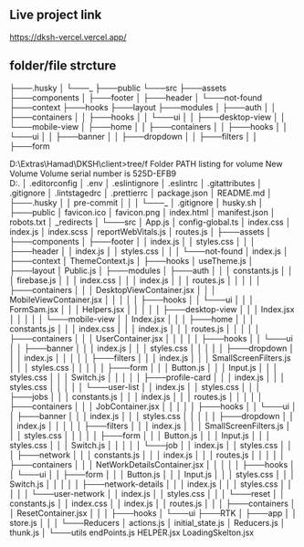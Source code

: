 
## Live project link
https://dksh-vercel.vercel.app/


## folder/file strcture
├───.husky
│   └───_
├───public
└───src
    ├───assets
    ├───components
    │   ├───footer
    │   ├───header
    │   └───not-found
    ├───context
    ├───hooks
    ├───layout
    ├───modules
    │   ├───auth
    │   │   ├───containers
    │   │   ├───hooks
    │   │   └───ui
    │   │       ├───desktop-view
    │   │       └───mobile-view
    │   ├───home
    │   │   ├───containers
    │   │   ├───hooks
    │   │   └───ui
    │   │       ├───banner
    │   │       ├───dropdown
    │   │       ├───filters
    │   │       ├───form

D:\Extras\Hamad\DKSH\client>tree/f
Folder PATH listing for volume New Volume
Volume serial number is 525D-EFB9        
D:.
│   .editorconfig
│   .env
│   .eslintignore
│   .eslintrc
│   .gitattributes
│   .gitignore
│   .lintstagedrc
│   .prettierrc
│   package.json
│   README.md
│
├───.husky
│   │   pre-commit
│   │
│   └───_
│           .gitignore
│           husky.sh
│
├───public
│       favicon.ico
│       favicon.png
│       index.html
│       manifest.json
│       robots.txt
│       _redirects
│
└───src
    │   App.js
    │   config-global.ts
    │   index.css
    │   index.js
    │   index.scss
    │   reportWebVitals.js
    │   routes.js
    │
    ├───assets
    │
    ├───components
    │   ├───footer
    │   │       index.js
    │   │       styles.css
    │   │
    │   ├───header
    │   │       index.js
    │   │       styles.css
    │   │
    │   └───not-found
    │           index.js
    │
    ├───context
    │       ThemeContext.js
    │
    ├───hooks
    │       useTheme.js
    │
    ├───layout
    │       Public.js
    │
    ├───modules
    │   ├───auth
    │   │   │   constants.js
    │   │   │   firebase.js
    │   │   │   index.css
    │   │   │   index.js
    │   │   │   routes.js
    │   │   │
    │   │   ├───containers
    │   │   │       DesktopViewContainer.jsx
    │   │   │       MobileViewContainer.jsx
    │   │   │
    │   │   ├───hooks
    │   │   └───ui
    │   │       │   FormSam.jsx
    │   │       │   Helpers.jsx
    │   │       │
    │   │       ├───desktop-view
    │   │       │       Index.jsx
    │   │       │
    │   │       └───mobile-view
    │   │               Index.jsx
    │   │
    │   ├───home
    │   │   │   constants.js
    │   │   │   index.css
    │   │   │   index.js
    │   │   │   routes.js
    │   │   │
    │   │   ├───containers
    │   │   │       UserContainer.jsx
    │   │   │
    │   │   ├───hooks
    │   │   └───ui
    │   │       ├───banner
    │   │       │       index.js
    │   │       │       styles.css
    │   │       │
    │   │       ├───dropdown
    │   │       │       index.js
    │   │       │
    │   │       ├───filters
    │   │       │       index.js
    │   │       │       SmallScreenFilters.js
    │   │       │       styles.css
    │   │       │
    │   │       ├───form
    │   │       │       Button.js
    │   │       │       Input.js
    │   │       │       styles.css
    │   │       │       Switch.js
    │   │       │
    │   │       ├───profile-card
    │   │       │       index.js
    │   │       │       styles.css
    │   │       │
    │   │       └───user-list
    │   │               index.js
    │   │               styles.css
    │   │
    │   ├───jobs
    │   │   │   constants.js
    │   │   │   index.js
    │   │   │   routes.js
    │   │   │
    │   │   ├───containers
    │   │   │       JobContainer.jsx
    │   │   │
    │   │   ├───hooks
    │   │   └───ui
    │   │       ├───banner
    │   │       │       index.js
    │   │       │       styles.css
    │   │       │
    │   │       ├───dropdown
    │   │       │       index.js
    │   │       │
    │   │       ├───filters
    │   │       │       index.js
    │   │       │       SmallScreenFilters.js
    │   │       │       styles.css
    │   │       │
    │   │       ├───form
    │   │       │       Button.js
    │   │       │       Input.js
    │   │       │       styles.css
    │   │       │       Switch.js
    │   │       │
    │   │       └───job
    │   │               index.js
    │   │               styles.css
    │   │
    │   ├───network
    │   │   │   constants.js
    │   │   │   index.js
    │   │   │   routes.js
    │   │   │
    │   │   ├───containers
    │   │   │       NetWorkDetailsContainer.jsx
    │   │   │
    │   │   ├───hooks
    │   │   └───ui
    │   │       ├───form
    │   │       │       Button.js
    │   │       │       Input.js
    │   │       │       styles.css
    │   │       │       Switch.js
    │   │       │
    │   │       ├───network-details
    │   │       │       index.js
    │   │       │       styles.css
    │   │       │
    │   │       └───user-network
    │   │               index.js
    │   │               styles.css
    │   │
    │   └───reset
    │       │   constants.js
    │       │   index.css
    │       │   index.js
    │       │   routes.js
    │       │
    │       ├───containers
    │       │       ResetContainer.jsx
    │       │
    │       ├───hooks
    │       └───ui
    ├───RTK
    │   ├───app
    │   │       store.js
    │   │
    │   └───Reducers
    │           actions.js
    │           initial_state.js
    │           Reducers.js
    │           thunk.js
    │
    └───utils
            endPoints.js
            HELPER.jsx
            LoadingSkelton.jsx